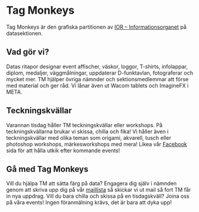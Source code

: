 # Tag Monkeys

Tag Monkeys är den grafiska partitionen av [IOR – Informationsorganet](https://datasektionen.se/namnder/ior) på datasektionen.

## Vad gör vi?

Datas ritapor designar event affischer, väskor, loggor, T-shirts, infolappar, diplom, medaljer, väggmålningar, uppdaterar D-funktavlan, fotograferar och mycket mer. TM hjälper övriga nämnder och sektionsmedlemmar att förse med material och ger råd. Vi lånar även ut Wacom tablets och ImagineFX i META.

## Teckningskvällar

Varannan tisdag håller TM teckningskvällar eller workshops. På teckningskvällarna brukar vi skissa, chilla och fika! Vi håller även i teckningskvällar med olika teman som origami, akvarell, tusch eller photoshop workshops, märkesworkshops med mera! Likea vår [Facebook](https://www.facebook.com/pages/Tag-Monkeys/120626214692945?fref=ts) sida för att hålla utkik efter kommande events!

## Gå med Tag Monkeys

Vill du hjälpa TM att sätta färg på data? Engagera dig själv i nämnden genom att skriva upp dig på vår [maillista](https://docs.google.com/forms/d/1vp3nKEoKwihZFrSpMCEqRqQOdS9YEH62WYEP5IoFgfI/viewform) så skickar vi ut mail så fort TM får in nya uppdrag. Vill du bara chilla och skissa på en tisdagskväll? Joina oss på våra events! Ingen föranmälning krävs, det är bara att dyka upp!
